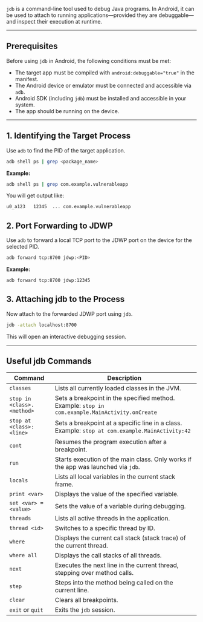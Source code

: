
`jdb` is a command-line tool used to debug Java programs. In Android, it can be used to attach to running applications—provided they are debuggable—and inspect their execution at runtime.

---

## Prerequisites

Before using `jdb` in Android, the following conditions must be met:

- The target app must be compiled with `android:debuggable="true"` in the manifest.
- The Android device or emulator must be connected and accessible via `adb`.
- Android SDK (including `jdb`) must be installed and accessible in your system.
- The app should be running on the device.

---

## 1. Identifying the Target Process

Use `adb` to find the PID of the target application.

```bash
adb shell ps | grep <package_name>
```

**Example:**

```bash
adb shell ps | grep com.example.vulnerableapp
```

You will get output like:

```bash
u0_a123   12345  ... com.example.vulnerableapp
```



## 2. Port Forwarding to JDWP

Use `adb` to forward a local TCP port to the JDWP port on the device for the selected PID.

```bash
adb forward tcp:8700 jdwp:<PID>
```

**Example:**

```bash
adb forward tcp:8700 jdwp:12345
```


## 3. Attaching jdb to the Process

Now attach to the forwarded JDWP port using `jdb`.

```bash
jdb -attach localhost:8700
```

This will open an interactive debugging session.


---

## Useful jdb Commands

| Command                    | Description                                                                                     |
| -------------------------- | ----------------------------------------------------------------------------------------------- |
| `classes`                  | Lists all currently loaded classes in the JVM.                                                  |
| `stop in <class>.<method>` | Sets a breakpoint in the specified method. Example: `stop in com.example.MainActivity.onCreate` |
| `stop at <class>:<line>`   | Sets a breakpoint at a specific line in a class. Example: `stop at com.example.MainActivity:42` |
| `cont`                     | Resumes the program execution after a breakpoint.                                               |
| `run`                      | Starts execution of the main class. Only works if the app was launched via `jdb`.               |
| `locals`                   | Lists all local variables in the current stack frame.                                           |
| `print <var>`              | Displays the value of the specified variable.                                                   |
| `set <var> = <value>`      | Sets the value of a variable during debugging.                                                  |
| `threads`                  | Lists all active threads in the application.                                                    |
| `thread <id>`              | Switches to a specific thread by ID.                                                            |
| `where`                    | Displays the current call stack (stack trace) of the current thread.                            |
| `where all`                | Displays the call stacks of all threads.                                                        |
| `next`                     | Executes the next line in the current thread, stepping over method calls.                       |
| `step`                     | Steps into the method being called on the current line.                                         |
| `clear`                    | Clears all breakpoints.                                                                         |
| `exit` or `quit`           | Exits the `jdb` session.                                                                        |